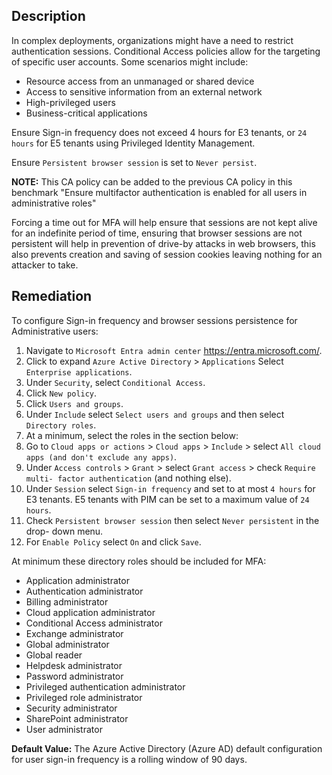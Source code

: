 ## Description

In complex deployments, organizations might have a need to restrict authentication sessions. Conditional Access policies allow for the targeting of specific user accounts. Some scenarios might include:
- Resource access from an unmanaged or shared device
- Access to sensitive information from an external network
- High-privileged users
- Business-critical applications

Ensure Sign-in frequency does not exceed 4 hours for E3 tenants, or `24 hours` for E5 tenants using Privileged Identity Management.

Ensure `Persistent browser session` is set to `Never persist`.

**NOTE:** This CA policy can be added to the previous CA policy in this benchmark "Ensure multifactor authentication is enabled for all users in administrative roles"

Forcing a time out for MFA will help ensure that sessions are not kept alive for an indefinite period of time, ensuring that browser sessions are not persistent will help in prevention of drive-by attacks in web browsers, this also prevents creation and saving of session cookies leaving nothing for an attacker to take.

## Remediation

To configure Sign-in frequency and browser sessions persistence for Administrative users:

1. Navigate to `Microsoft Entra admin center` https://entra.microsoft.com/.
2. Click to expand `Azure Active Directory` > `Applications` Select `Enterprise applications`.
3. Under `Security`, select `Conditional Access`.
4. Click `New policy`.
5. Click `Users and groups`.
6. Under `Include` select `Select users and groups` and then select `Directory roles`.
7. At a minimum, select the roles in the section below:
8. Go to `Cloud apps or actions` > `Cloud apps` > `Include` > select `All cloud apps (and don't exclude any apps)`.
9. Under `Access controls` > `Grant` > select `Grant access` > check `Require multi- factor authentication` (and nothing else).
10. Under `Session` select `Sign-in frequency` and set to at most `4 hours` for E3 tenants. E5 tenants with PIM can be set to a maximum value of `24 hours`.
11. Check `Persistent browser session` then select `Never persistent` in the drop- down menu.
12. For `Enable Policy` select `On` and click `Save`.

At minimum these directory roles should be included for MFA:

- Application administrator
- Authentication administrator
- Billing administrator
- Cloud application administrator
- Conditional Access administrator
- Exchange administrator
- Global administrator
- Global reader
- Helpdesk administrator
- Password administrator
- Privileged authentication administrator
- Privileged role administrator
- Security administrator
- SharePoint administrator
- User administrator

**Default Value:** The Azure Active Directory (Azure AD) default configuration for user sign-in frequency is a rolling window of 90 days.
